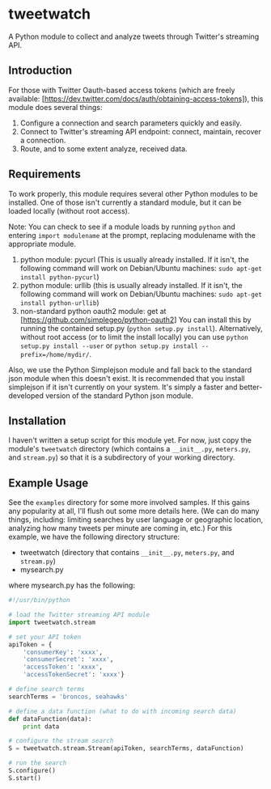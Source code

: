 tweetwatch
==========

A Python module to collect and analyze tweets through Twitter's streaming API.

## Introduction

For those with Twitter Oauth-based access tokens (which are freely available:
[https://dev.twitter.com/docs/auth/obtaining-access-tokens]), this module does several things:

1. Configure a connection and search parameters quickly and easily.
2. Connect to Twitter's streaming API endpoint: connect, maintain, recover a connection.
3. Route, and to some extent analyze, received data.

## Requirements

To work properly, this module requires several other Python modules to be installed. One of those
isn't currently a standard module, but it can be loaded locally (without root access).

Note: You can check to see if a module loads by running `python` and entering `import modulename` at
the prompt, replacing modulename with the appropriate module.

1. python module: pycurl (This is usually already installed. If it isn't, the following command will
work on Debian/Ubuntu machines: `sudo apt-get install python-pycurl`)
2. python module: urllib (this is usually already installed. If it isn't, the following command will
work on Debian/Ubuntu machines: `sudo apt-get install python-urllib`)
3. non-standard python oauth2 module: get at [https://github.com/simplegeo/python-oauth2] You can
install this by running the contained setup.py (`python setup.py install`). Alternatively, without
root access (or to limit the install locally) you can use `python setup.py install --user` or
`python setup.py install --prefix=/home/mydir/`.

Also, we use the Python Simplejson module and fall back to the standard json module when this
doesn't exist. It is recommended that you install simplejson if it isn't currently on your system.
It's simply a faster and better-developed version of the standard Python json module.

## Installation

I haven't written a setup script for this module yet. For now, just copy the module's `tweetwatch`
directory (which contains a `__init__.py`, `meters.py`, and `stream.py`) so that it is a
subdirectory of your working directory.

## Example Usage

See the `examples` directory for some more involved samples. If this gains any popularity at all,
I'll flush out some more details here. (We can do many things, including: limiting searches by user
language or geographic location, analyzing how many tweets per minute are coming in, etc.) For this
example, we have the following directory structure:

* tweetwatch (directory that contains `__init__.py`, `meters.py`,  and `stream.py`)
* mysearch.py

where mysearch.py has the following:

```python
#!/usr/bin/python

# load the Twitter streaming API module
import tweetwatch.stream

# set your API token
apiToken = {
    'consumerKey': 'xxxx',
    'consumerSecret': 'xxxx',
    'accessToken': 'xxxx',
    'accessTokenSecret': 'xxxx'}

# define search terms
searchTerms = 'broncos, seahawks'

# define a data function (what to do with incoming search data)
def dataFunction(data):
    print data

# configure the stream search
S = tweetwatch.stream.Stream(apiToken, searchTerms, dataFunction)

# run the search
S.configure()
S.start()
```


